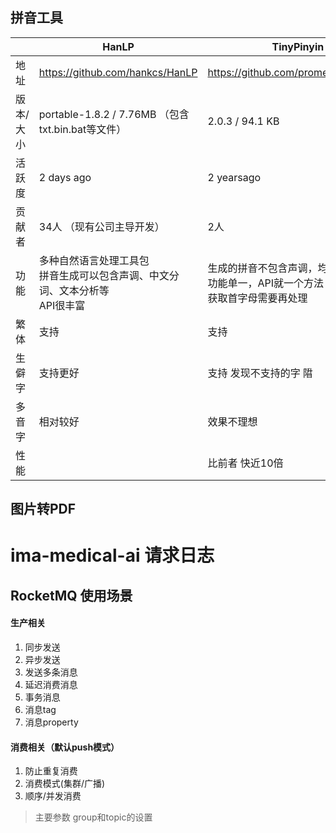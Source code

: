 ## 拼音工具

|           | HanLP                                                        | TinyPinyin                                                   |
| --------- | ------------------------------------------------------------ | ------------------------------------------------------------ |
| 地址      | https://github.com/hankcs/HanLP                              | https://github.com/promeG/TinyPinyin                         |
| 版本/大小 | portable-1.8.2 / 7.76MB （包含txt.bin.bat等文件）            | 2.0.3 / 94.1 KB                                              |
| 活跃度    | 2 days ago                                                   | 2 yearsago                                                   |
| 贡献者    | 34人   （现有公司主导开发）                                  | 2人                                                          |
| 功能      | 多种自然语言处理工具包<br />拼音生成可以包含声调、中文分词、文本分析等<br />API很丰富 | 生成的拼音不包含声调，均为大写 <br />功能单一，API就一个方法<br />获取首字母需要再处理 |
| 繁体      | 支持                                                         | 支持                                                         |
| 生僻字    | 支持更好                                                     | 支持 发现不支持的字 陹                                       |
| 多音字    | 相对较好                                                     | 效果不理想                                                   |
| 性能      |                                                              | 比前者 快近10倍                                              |

## 图片转PDF
# ima-medical-ai 请求日志
## RocketMQ 使用场景
#### 生产相关
1. 同步发送
2. 异步发送
3. 发送多条消息
4. 延迟消费消息
5. 事务消息
6. 消息tag
7. 消息property
#### 消费相关（默认push模式）
1. 防止重复消费
2. 消费模式(集群/广播)
3. 顺序/并发消费
> 主要参数 group和topic的设置

